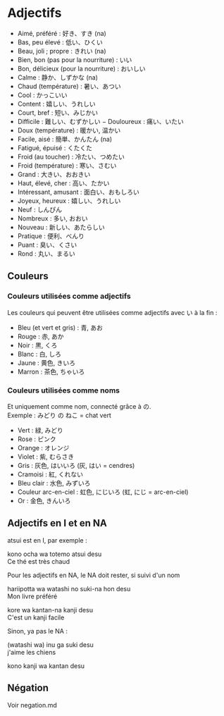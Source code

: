 # Adjectifs

- Aimé, préféré : 好き、すき (na)
- Bas, peu élevé : 低い、ひくい
- Beau, joli ; propre : きれい (na)
- Bien, bon (pas pour la nourriture) : いい
- Bon, délicieux (pour la nourriture) : おいしい
- Calme : 静か、しずかな (na)
- Chaud (température) : 暑い、あつい
- Cool : かっこいい
- Content : 嬉しい、うれしい
- Court, bref : 短い、みじかい
- Difficile : 難しい、むずかしい
− Douloureux : 痛い、いたい
- Doux (température) : 暖かい, 温かい
- Facile, aisé : 簡単、かんたん (na)
- Fatigué, épuisé : くたくた
- Froid (au toucher) : 冷たい、つめたい
- Froid (température) : 寒い、さむい
- Grand : 大きい、おおきい
- Haut, élevé, cher : 高い、たかい
- Intéressant, amusant : 面白い、おもしろい
- Joyeux, heureux : 嬉しい、うれしい
- Neuf : しんぴん
- Nombreux : 多い, おおい
- Nouveau : 新しい、あたらしい
- Pratique : 便利、べんり
- Puant : 臭い、くさい
- Rond : 丸い、まるい

## Couleurs

### Couleurs utilisées comme adjectifs

Les couleurs qui peuvent être utilisées comme adjectifs avec い à la fin :

- Bleu (et vert et gris) : 青, あお
- Rouge : 赤, あか
- Noir : 黒, くろ
- Blanc : 白, しろ
- Jaune : 黄色, きいろ
- Marron : 茶色, ちゃいろ

### Couleurs utilisées comme noms

Et uniquement comme nom, connecté grâce à の.  
Exemple : みどり の ねこ = chat vert

- Vert : 緑, みどり
- Rose : ピンク
- Orange : オレンジ
- Violet : 紫, むらさき
- Gris : 灰色, はいいろ (灰, はい = cendres)
- Cramoisi : 紅, くれない
- Bleu clair : 水色, みずいろ
- Couleur arc-en-ciel : 虹色, にじいろ (虹, にじ = arc-en-ciel)
- Or : 金色, きんいろ

## Adjectifs en I et en NA

atsui est en I, par exemple :

kono ocha wa totemo atsui desu  
Ce thé est très chaud

Pour les adjectifs en NA, le NA doit rester, si suivi d'un nom

hariipotta wa watashi no suki-na hon desu  
Mon livre préféré

kore wa kantan-na kanji desu  
C'est un kanji facile

Sinon, ya pas le NA :

(watashi wa) inu ga suki desu  
j'aime les chiens

kono kanji wa kantan desu

## Négation

Voir negation.md

